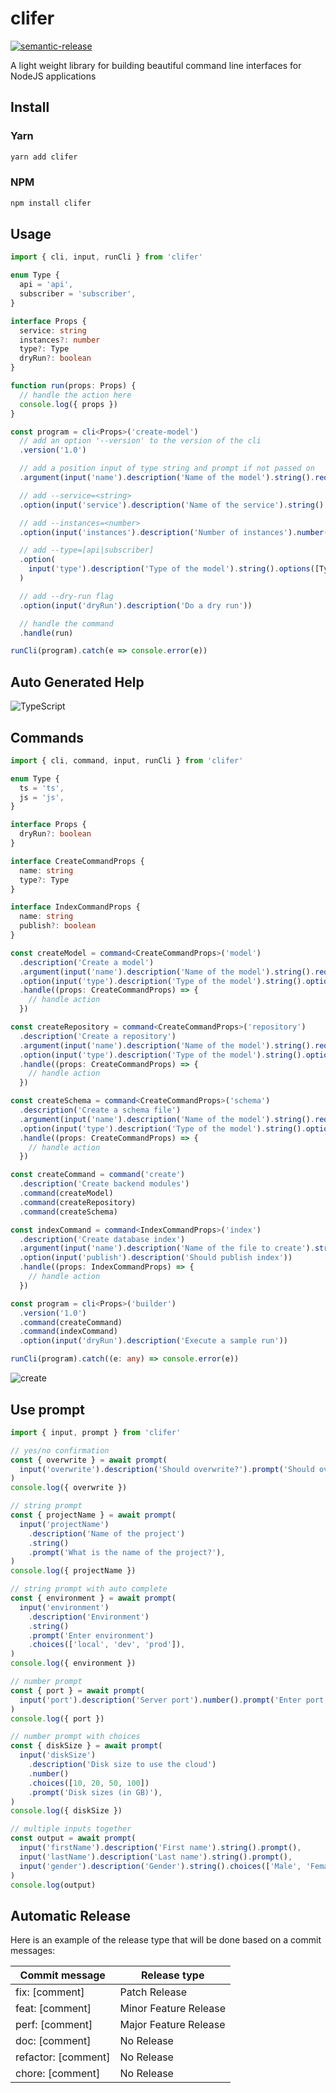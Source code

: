 # clifer

[![semantic-release](https://img.shields.io/badge/%20%20%F0%9F%93%A6%F0%9F%9A%80-semantic--release-e10079.svg)](https://github.com/semantic-release/semantic-release)

A light weight library for building beautiful command line interfaces for NodeJS applications

## Install

### Yarn

```sh
yarn add clifer
```

### NPM

```sh
npm install clifer
```

## Usage

```ts
import { cli, input, runCli } from 'clifer'

enum Type {
  api = 'api',
  subscriber = 'subscriber',
}

interface Props {
  service: string
  instances?: number
  type?: Type
  dryRun?: boolean
}

function run(props: Props) {
  // handle the action here
  console.log({ props })
}

const program = cli<Props>('create-model')
  // add an option '--version' to the version of the cli
  .version('1.0')

  // add a position input of type string and prompt if not passed on
  .argument(input('name').description('Name of the model').string().required().prompt())

  // add --service=<string>
  .option(input('service').description('Name of the service').string().required())

  // add --instances=<number>
  .option(input('instances').description('Number of instances').number())

  // add --type=[api|subscriber]
  .option(
    input('type').description('Type of the model').string().options([Type.api, Type.subscriber]),
  )

  // add --dry-run flag
  .option(input('dryRun').description('Do a dry run'))

  // handle the command
  .handle(run)

runCli(program).catch(e => console.error(e))
```

## Auto Generated Help

![TypeScript](./docs/type-script.jpg)

## Commands

```ts
import { cli, command, input, runCli } from 'clifer'

enum Type {
  ts = 'ts',
  js = 'js',
}

interface Props {
  dryRun?: boolean
}

interface CreateCommandProps {
  name: string
  type?: Type
}

interface IndexCommandProps {
  name: string
  publish?: boolean
}

const createModel = command<CreateCommandProps>('model')
  .description('Create a model')
  .argument(input('name').description('Name of the model').string().required())
  .option(input('type').description('Type of the model').string().options([Type.ts, Type.js]))
  .handle((props: CreateCommandProps) => {
    // handle action
  })

const createRepository = command<CreateCommandProps>('repository')
  .description('Create a repository')
  .argument(input('name').description('Name of the model').string().required())
  .option(input('type').description('Type of the model').string().options([Type.ts, Type.js]))
  .handle((props: CreateCommandProps) => {
    // handle action
  })

const createSchema = command<CreateCommandProps>('schema')
  .description('Create a schema file')
  .argument(input('name').description('Name of the model').string().required())
  .option(input('type').description('Type of the model').string().options([Type.ts, Type.js]))
  .handle((props: CreateCommandProps) => {
    // handle action
  })

const createCommand = command('create')
  .description('Create backend modules')
  .command(createModel)
  .command(createRepository)
  .command(createSchema)

const indexCommand = command<IndexCommandProps>('index')
  .description('Create database index')
  .argument(input('name').description('Name of the file to create').string().required())
  .option(input('publish').description('Should publish index'))
  .handle((props: IndexCommandProps) => {
    // handle action
  })

const program = cli<Props>('builder')
  .version('1.0')
  .command(createCommand)
  .command(indexCommand)
  .option(input('dryRun').description('Execute a sample run'))

runCli(program).catch((e: any) => console.error(e))
```

![create](./docs/create.jpg)

## Use prompt

```ts
import { input, prompt } from 'clifer'

// yes/no confirmation
const { overwrite } = await prompt(
  input('overwrite').description('Should overwrite?').prompt('Should overwrite?'),
)
console.log({ overwrite })

// string prompt
const { projectName } = await prompt(
  input('projectName')
    .description('Name of the project')
    .string()
    .prompt('What is the name of the project?'),
)
console.log({ projectName })

// string prompt with auto complete
const { environment } = await prompt(
  input('environment')
    .description('Environment')
    .string()
    .prompt('Enter environment')
    .choices(['local', 'dev', 'prod']),
)
console.log({ environment })

// number prompt
const { port } = await prompt(
  input('port').description('Server port').number().prompt('Enter port'),
)
console.log({ port })

// number prompt with choices
const { diskSize } = await prompt(
  input('diskSize')
    .description('Disk size to use the cloud')
    .number()
    .choices([10, 20, 50, 100])
    .prompt('Disk sizes (in GB)'),
)
console.log({ diskSize })

// multiple inputs together
const output = await prompt(
  input('firstName').description('First name').string().prompt(),
  input('lastName').description('Last name').string().prompt(),
  input('gender').description('Gender').string().choices(['Male', 'Female']).prompt(),
)
console.log(output)
```

## Automatic Release

Here is an example of the release type that will be done based on a commit messages:

| Commit message      | Release type          |
| ------------------- | --------------------- |
| fix: [comment]      | Patch Release         |
| feat: [comment]     | Minor Feature Release |
| perf: [comment]     | Major Feature Release |
| doc: [comment]      | No Release            |
| refactor: [comment] | No Release            |
| chore: [comment]    | No Release            |
